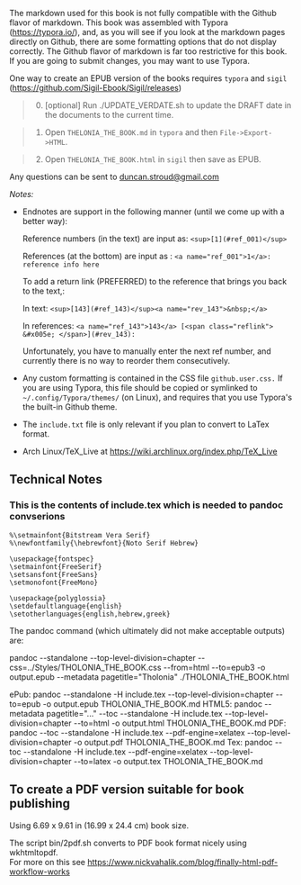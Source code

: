 The markdown used for this book is not fully compatible with the Github flavor of markdown.  This book was assembled with Typora (https://typora.io/), and, as you will see if you look at the markdown pages directly on Github, there are some formatting options that do not display correctly.  The Github flavor of markdown is far too restrictive for this book.  If you are going to submit changes, you may want to use Typora.

One way to create an EPUB version of the books requires `typora` and `sigil` (https://github.com/Sigil-Ebook/Sigil/releases) 

> 0) [optional] Run ./UPDATE_VERDATE.sh to update the DRAFT date in the documents to the current time.

> 1) Open `THELONIA_THE_BOOK.md` in `typora` and then `File->Export->HTML`.

> 2) Open `THELONIA_THE_BOOK.html` in `sigil` then save as EPUB.

Any questions can be sent to duncan.stroud@gmail.com

_Notes:_

- Endnotes are support in the following manner (until we come up with a better way):

  Reference numbers (in the text) are input as: ```<sup>[1](#ref_001)</sup>```

  References (at the bottom) are input as : ```<a name="ref_001">1</a>:  reference info here```

  To add a return link (PREFERRED) to the reference that brings you back to the text,:

  In text:   ```<sup>[143](#ref_143)</sup><a name="rev_143">&nbsp;</a>```
  
  In references: ```<a name="ref_143">143</a> [<span class="reflink"> &#x005e; </span>](#rev_143):```

  
  Unfortunately, you have to manually enter the next ref number, and currently there is no way to reorder them consecutively.

- Any custom formatting is contained in the CSS file `github.user.css.`  If you are using Typora, this file should be copied  or symlinked  to `~/.config/Typora/themes/` (on Linux), and requires that you use Typora's the built-in Github theme.

- The `include.txt` file is only relevant if you plan to convert to LaTex format.

- Arch Linux/TeX_Live at https://wiki.archlinux.org/index.php/TeX_Live


## Technical Notes

### This is the contents of include.tex which is needed to pandoc convserions
```
%\setmainfont{Bitstream Vera Serif}
%\newfontfamily{\hebrewfont}{Noto Serif Hebrew}

\usepackage{fontspec}
\setmainfont{FreeSerif}
\setsansfont{FreeSans}
\setmonofont{FreeMono}
 
\usepackage{polyglossia}
\setdefaultlanguage{english}
\setotherlanguages{english,hebrew,greek}

```
The pandoc command (which ultimately did not make acceptable outputs) are:


pandoc --standalone --top-level-division=chapter --css=../Styles/THOLONIA_THE_BOOK.css --from=html --to=epub3 -o output.epub --metadata pagetitle="Tholonia" ./THOLONIA_THE_BOOK.html

ePub: pandoc --standalone -H include.tex --top-level-division=chapter --to=epub -o output.epub THOLONIA_THE_BOOK.md
HTML5: pandoc --metadata pagetitle="..." --toc --standalone -H include.tex --top-level-division=chapter --to=html -o output.html THOLONIA_THE_BOOK.md
PDF: pandoc --toc --standalone -H include.tex --pdf-engine=xelatex --top-level-division=chapter -o output.pdf THOLONIA_THE_BOOK.md
Tex: pandoc --toc --standalone -H include.tex --pdf-engine=xelatex --top-level-division=chapter --to=latex -o output.tex THOLONIA_THE_BOOK.md

## To create a PDF version suitable for book publishing

Using 6.69 x 9.61 in (16.99 x 24.4 cm) book size.

The script bin/2pdf.sh converts to PDF book format nicely using wkhtmltopdf.  
For more on this see https://www.nickvahalik.com/blog/finally-html-pdf-workflow-works

